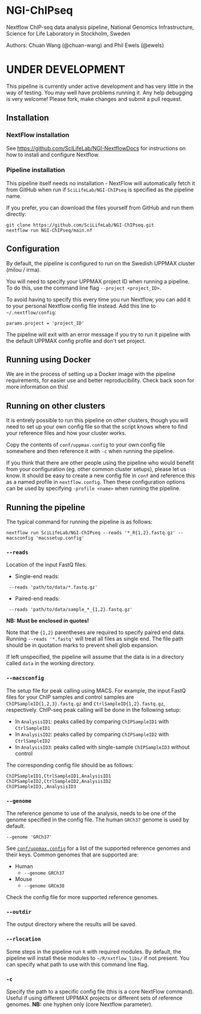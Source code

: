 # NGI-ChIPseq
Nextflow ChIP-seq data analysis pipeline, National Genomics Infrastructure, Science for Life Laboratory
in Stockholm, Sweden

Authors: Chuan Wang (@chuan-wang) and Phil Ewels (@ewels)

# UNDER DEVELOPMENT

This pipeline is currently under active development and has very little in the way of testing. You may well have problems running it. Any help debugging is very welcome! Please fork, make changes and submit a pull request.

## Installation
### NextFlow installation
See https://github.com/SciLifeLab/NGI-NextflowDocs for instructions on how to install and configure Nextflow.

### Pipeline installation
This pipeline itself needs no installation - NextFlow will automatically fetch it from GitHub when run if
`SciLifeLab/NGI-ChIPseq` is specified as the pipeline name.

If you prefer, you can download the files yourself from GitHub and run them directly:
```
git clone https://github.com/SciLifeLab/NGI-ChIPseq.git
nextflow run NGI-ChIPseq/main.nf
```

## Configuration
By default, the pipeline is configured to run on the Swedish UPPMAX cluster (milou / irma).

You will need to specify your UPPMAX project ID when running a pipeline. To do this, use the command line flag `--project <project_ID>`.

To avoid having to specify this every time you run Nextflow, you can add it to your personal Nextflow config file instead. Add this line to `~/.nextflow/config`:

```
params.project = 'project_ID'
```

The pipeline will exit with an error message if you try to run it pipeline with the default UPPMAX config profile and don't set project.

## Running using Docker

We are in the process of setting up a Docker image with the pipeline requirements, for easier use and better reproducibility. Check back soon for more information on this!

## Running on other clusters

It is entirely possible to run this pipeline on other clusters, though you will need to set up your own config file so that the script knows where to find your reference files and how your cluster works.

Copy the contents of `conf/uppmax.config` to your own config file somewhere and then reference it with `-c` when running the pipeline.

If you think that there are other people using the pipeline who would benefit from your configuration (eg. other common cluster setups), please let us know. It should be easy to create a new config file in `conf` and reference this as a named profile in `nextflow.config`. Then these configuration options can be used by specifying `-profile <name>` when running the pipeline.

## Running the pipeline
The typical command for running the pipeline is as follows:

```
nextflow run SciLifeLab/NGI-ChIPseq --reads '*_R{1,2}.fastq.gz' --macsconfig 'macssetup.config'
```

### `--reads`
Location of the input FastQ files:

* Single-end reads:
```
 --reads 'path/to/data/*.fastq.gz'
```

* Paired-end reads:
```
 --reads 'path/to/data/sample_*_{1,2}.fastq.gz'
```

**NB: Must be enclosed in quotes!**

Note that the `{1,2}` parentheses are required to specify paired end data. Running `--reads '*.fastq'` will treat
all files as single end. The file path should be in quotation marks to prevent shell glob expansion.

If left unspecified, the pipeline will assume that the data is in a directory called `data` in the working directory.


### `--macsconfig`
The setup file for peak calling using MACS. For example, the input FastQ files for your ChIP samples and control samples are `ChIPSampleID{1,2,3}.fastq.gz` and `CtrlSampleID{1,2}.fastq.gz`, respectively. ChIP-seq peak calling will be done in the following setup:

* In `AnalysisID1`: peaks called by comparing `ChIPSampleID1` with `CtrlSampleID1`
* In `AnalysisID2`: peaks called by comparing `ChIPSampleID2` with `CtrlSampleID2`
* In `AnalysisID3`: peaks called with single-sample `ChIPSampleID3` without control

The corresponding config file should be as follows:
```
ChIPSampleID1,CtrlSampleID1,AnalysisID1
ChIPSampleID2,CtrlSampleID2,AnalysisID2
ChIPSampleID3,,AnalysisID3
```

### `--genome`
The reference genome to use of the analysis, needs to be one of the genome specified in the config file.
The human `GRCh37` genome is used by default.
```
--genome 'GRCh37'
```
See [`conf/uppmax.config`](conf/uppmax.config) for a list of the supported reference genomes and their keys. Common genomes that are supported are:

* Human
  * `--genome GRCh37`
* Mouse
  * `--genome GRCm38`

Check the config file for more supported reference genomes.

### `--outdir`
The output directory where the results will be saved.

### `--rlocation`
Some steps in the pipeline run `R` with required modules. By default, the pipeline will install these modules to `~/R/nxtflow_libs/` if not present. You can specify what path to use with this command line flag.

### `-c`
Specify the path to a specific config file (this is a core NextFlow command). Useful if using different UPPMAX projects or different sets of reference genomes. **NB:** one hyphen only (core Nextflow parameter).
